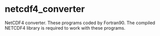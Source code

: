 netcdf4_converter
=================

NetCDF4 converter. These programs coded by Fortran90. The compiled NETCDF4 library is required to work with these programs. 
